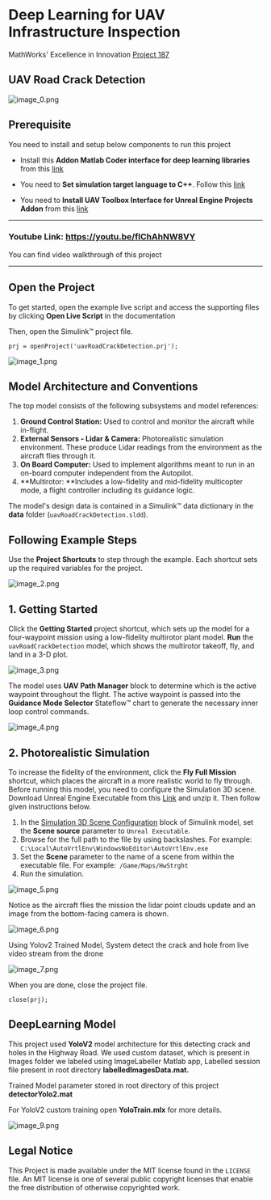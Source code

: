 # **Deep Learning for UAV Infrastructure Inspection**

 MathWorks' Excellence in Innovation [Project 187](https://github.com/mathworks/MathWorks-Excellence-in-Innovation/tree/main/projects/Deep%20Learning%20for%20UAV%20Infrastructure%20Inspection)

## UAV Road Crack Detection

![image_0.png](README_images/image_0.gif)

## Prerequisite

You need to install and setup below components to run this project

* Install this **Addon Matlab Coder interface for deep learning libraries** from this [link](https://in.mathworks.com/matlabcentral/fileexchange/68612-matlab-coder-interface-for-deep-learning-libraries)

* You need to **Set simulation target language to C++**. Follow this [link](https://in.mathworks.com/matlabcentral/answers/881458-for-deep-learning-the-simulation-target-language-must-be-set-to-c-i-believe-that-i-have-set-it-p)


* You need to **Install UAV Toolbox Interface for Unreal Engine Projects Addon** from this [link](https://in.mathworks.com/matlabcentral/fileexchange/80275-uav-toolbox-interface-for-unreal-engine-projects)

---

### Youtube Link: https://youtu.be/fIChAhNW8VY
You can find video walkthrough of this project

---
## Open the Project

To get started, open the example live script and access the supporting files by clicking **Open Live Script** in the documentation

  

Then, open the Simulink™ project file. 

```matlab:Code
prj = openProject('uavRoadCrackDetection.prj');

```

![image_1.png](README_images/image_1.png)

  
## Model Architecture and Conventions

The top model consists of the following subsystems and model references:

   1.  **Ground Control Station:**  Used to control and monitor the aircraft while in-flight. 
   1.  **External Sensors - Lidar \& Camera:** Photorealistic simulation environment. These produce Lidar readings from the environment as the aircraft flies through it. 
   1.  **On Board Computer:** Used to implement algorithms meant to run in an on-board computer independent from the Autopilot. 
   1.  **Multirotor: **Includes a low-fidelity and mid-fidelity multicopter mode, a flight controller including its guidance logic.    

The model's design data is contained in a Simulink™ data dictionary in the **data** folder (`uavRoadCrackDetection.sldd`). 

## Following Example Steps

Use the **Project Shortcuts** to step through the example. Each shortcut sets up the required variables for the project.

![image_2.png](README_images/image_2.png)

## 1. Getting Started

Click the **Getting Started** project shortcut, which sets up the model for a four-waypoint mission using a low-fidelity multirotor plant model. **Run** the `uavRoadCrackDetection` model, which shows the multirotor takeoff, fly, and land in a 3-D plot.  

![image_3.png](README_images/image_3.png)

The model uses **UAV Path Manager** block to determine which is the active waypoint throughout the flight. The active waypoint is passed into the **Guidance Mode Selector** Stateflow™ chart to generate the necessary inner loop control commands.

![image_4.png](README_images/image_4.png)

  
## 2. Photorealistic Simulation

To increase the fidelity of the environment, click the **Fly Full Mission** shortcut, which places the aircraft in a more realistic world to fly through. Before running this model, you need to configure the Simulation 3D scene. Download Unreal Engine Executable from this [Link](https://drive.google.com/file/d/1CNQOKLkkonQ7msBWOEhFLV7BjNH8jpoc/view?usp=sharing) and unzip it. Then follow given instructions below.

   1.  In the [Simulation 3D Scene Configuration](https://in.mathworks.com/help/uav/ref/simulation3dsceneconfiguration.html) block of Simulink model, set the **Scene source** parameter to `Unreal Executable`. 
   1.  Browse for the full path to the file by using backslashes. For example: `C:\Local\AutoVrtlEnv\WindowsNoEditor\AutoVrtlEnv.exe` 
   1.  Set the **Scene** parameter to the name of a scene from within the executable file. For example:` /Game/Maps/HwStrght` 
   1.  Run the simulation. 

  ![image_5.png](README_images/image_5.png)

Notice as the aircraft flies the mission the lidar point clouds update and an image from the bottom-facing camera is shown.

![image_6.png](README_images/image_6.png)

  

Using Yolov2 Trained Model, System detect the crack and hole from live video stream from the drone

![image_7.png](README_images/image_7.png)

When you are done, close the project file. 

```matlab:Code
close(prj);
```

## DeepLearning Model
  

This project used **YoloV2** model architecture for this detecting crack and holes in the Highway Road. We used custom dataset, which is present in Images folder we labeled using ImageLabeller Matlab app, Labelled session file present in root directory **labelledImagesData.mat.**

Trained Model parameter stored in root directory of this project **detectorYolo2.mat**

For YoloV2 custom training open **YoloTrain.mlx** for more details.

![image_9.png](README_images/image_9.png)

## Legal Notice

This Project is made available under the MIT license found in the ``LICENSE`` file. An MIT license is one of several public copyright licenses that enable the free distribution of otherwise copyrighted work.
